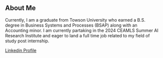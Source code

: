## About Me
Currently, I am a graduate from Towson University who earned a B.S. degree in Business Systems and Processes (BSAP) along with an Accounting minor. I am currently partaking in the 2024 CEAMLS Summer AI Research Institute and eager to land a full time job related to my field of study post internship.

[Linkedin Profile](https://www.linkedin.com/in/alieu-camara-2b2716221/)

